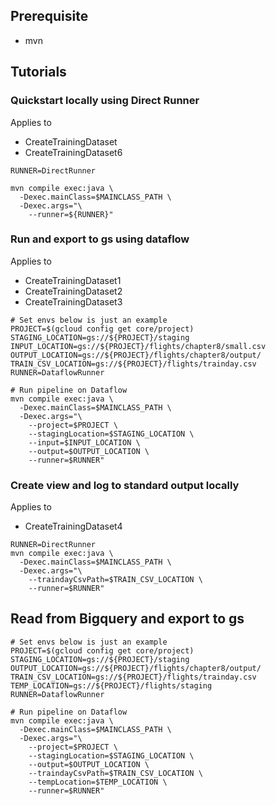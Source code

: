 
## Prerequisite

- mvn

## Tutorials

### Quickstart locally using Direct Runner

Applies to
- CreateTrainingDataset
- CreateTrainingDataset6

```shell
RUNNER=DirectRunner

mvn compile exec:java \
  -Dexec.mainClass=$MAINCLASS_PATH \
  -Dexec.args="\
    --runner=${RUNNER}"
```

### Run and export to gs using dataflow
Applies to
- CreateTrainingDataset1
- CreateTrainingDataset2
- CreateTrainingDataset3
```shell
# Set envs below is just an example
PROJECT=$(gcloud config get core/project)
STAGING_LOCATION=gs://${PROJECT}/staging
INPUT_LOCATION=gs://${PROJECT}/flights/chapter8/small.csv
OUTPUT_LOCATION=gs://${PROJECT}/flights/chapter8/output/
TRAIN_CSV_LOCATION=gs://${PROJECT}/flights/trainday.csv
RUNNER=DataflowRunner

# Run pipeline on Dataflow
mvn compile exec:java \
  -Dexec.mainClass=$MAINCLASS_PATH \
  -Dexec.args="\
    --project=$PROJECT \
    --stagingLocation=$STAGING_LOCATION \
    --input=$INPUT_LOCATION \
    --output=$OUTPUT_LOCATION \
    --runner=$RUNNER"
```

### Create view and log to standard output locally

Applies to
- CreateTrainingDataset4

```shell
RUNNER=DirectRunner
mvn compile exec:java \
  -Dexec.mainClass=$MAINCLASS_PATH \
  -Dexec.args="\
    --traindayCsvPath=$TRAIN_CSV_LOCATION \
    --runner=$RUNNER"
```

## Read from Bigquery and export to gs
```shell
# Set envs below is just an example
PROJECT=$(gcloud config get core/project)
STAGING_LOCATION=gs://${PROJECT}/staging
OUTPUT_LOCATION=gs://${PROJECT}/flights/chapter8/output/
TRAIN_CSV_LOCATION=gs://${PROJECT}/flights/trainday.csv
TEMP_LOCATION=gs://${PROJECT}/flights/staging
RUNNER=DataflowRunner

# Run pipeline on Dataflow
mvn compile exec:java \
  -Dexec.mainClass=$MAINCLASS_PATH \
  -Dexec.args="\
    --project=$PROJECT \
    --stagingLocation=$STAGING_LOCATION \
    --output=$OUTPUT_LOCATION \
    --traindayCsvPath=$TRAIN_CSV_LOCATION \
    --tempLocation=$TEMP_LOCATION \
    --runner=$RUNNER"
```